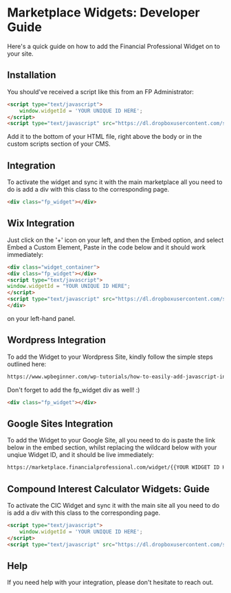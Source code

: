 # Marketplace Widgets: Developer Guide

Here's a quick guide on how to add the Financial Professional Widget on to your site.

## Installation

You should've received a script like this from an FP Administrator:

```html
<script type="text/javascript">
    window.widgetId = 'YOUR UNIQUE ID HERE';
</script>
<script type="text/javascript" src="https://dl.dropboxusercontent.com/s/mk5kn7jalzx7py5/widget.js?dl=0"></script>
```
Add it to the bottom of your HTML file, right above the body or in the custom scripts section of your CMS.
## Integration

To activate the widget and sync it with the main marketplace all you need to do is add a div with this class to the corresponding page.
```html
<div class="fp_widget"></div>
```

## Wix Integration
Just click on the '+' icon on your left, and then the Embed option, and select Embed a Custom Element, Paste in the code below and it should work immediately:

```html
<div class="widget_container">
<div class="fp_widget"></div>
<script type="text/javascript">
window.widgetId = "YOUR UNIQUE ID HERE";
</script>
<script type="text/javascript" src="https://dl.dropboxusercontent.com/s/mk5kn7jalzx7py5/widget.js?dl=0"></script>
</div>
```
on your left-hand panel.

## Wordpress Integration

To add the Widget to your Wordpress Site, kindly follow the simple steps outlined here:
```html
https://www.wpbeginner.com/wp-tutorials/how-to-easily-add-javascript-in-wordpress-pages-or-posts/
```
Don't forget to add the fp_widget div as well! :)
```html
<div class="fp_widget"></div>
```

## Google Sites Integration

To add the Widget to your Google Site, all you need to do is paste the link below in the embed section,
whilst replacing the wildcard below with your unqiue Widget ID, and it should be live immediately:
```html
https://marketplace.financialprofessional.com/widget/{{YOUR WIDGET ID HERE}}
```


## Compound Interest Calculator Widgets: Guide

To activate the CIC Widget and sync it with the main site all you need to do is add a div with this class to the corresponding page.
```html
<script type="text/javascript">
    window.widgetId = 'YOUR UNIQUE ID HERE';
</script>
<script type="text/javascript" src="https://dl.dropboxusercontent.com/s/mk5kn7jalzx7py5/cic_widget_encrypted.js?dl=0"></script>
```

## Help
If you need help with your integration, please don't hesitate to reach out.

